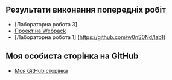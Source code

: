 ## Результати виконання попередніх робіт
- [Лабораторна робота 3]
- [Проект на Webpack](https://github.com/w0nS0Nd/webpack-project)
- [Лабораторна робота 1] (https://github.com/w0nS0Nd/lab1)

## Моя особиста сторінка на GitHub
- [Моя GitHub сторінка](https://github.com/w0nS0Nd)
